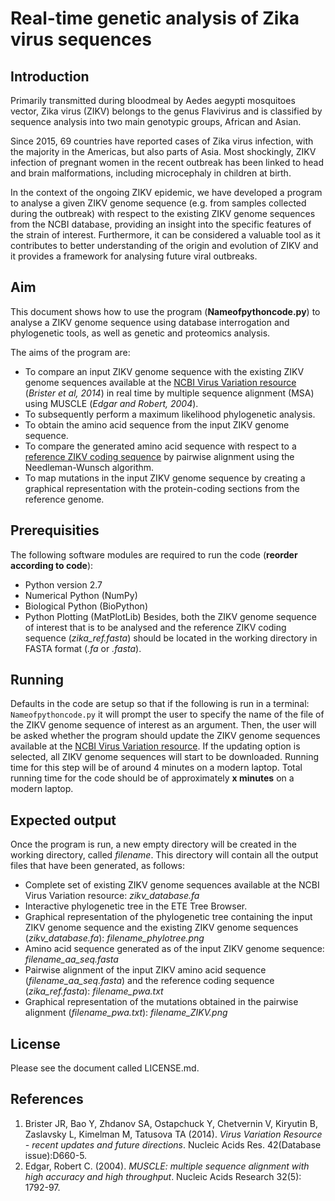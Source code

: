 # Real-time genetic analysis of Zika virus sequences

## Introduction
Primarily transmitted during bloodmeal by Aedes aegypti mosquitoes vector, Zika virus (ZIKV) belongs to the genus Flavivirus and is classified by sequence analysis into two main genotypic groups, African and Asian. 

Since 2015, 69 countries have reported cases of Zika virus infection, with the majority in the Americas, but also parts of Asia. Most shockingly, ZIKV infection of pregnant women in the recent outbreak has been linked to head and brain malformations, including microcephaly in children at birth.

In the context of the ongoing ZIKV epidemic, we have developed a program to analyse a given ZIKV genome sequence (e.g. from samples collected during the outbreak) with respect to the existing ZIKV genome sequences from the NCBI database, providing an insight into the specific features of the strain of interest. Furthermore, it can be considered a valuable tool as it contributes to better understanding of the origin and evolution of ZIKV and it provides a framework for analysing future viral outbreaks. 


## Aim
This document shows how to use the program (**Nameofpythoncode.py**) to analyse a ZIKV genome sequence using database interrogation and phylogenetic tools, as well as genetic and proteomics analysis.

The aims of the program are:
- To compare an input ZIKV genome sequence with the existing ZIKV genome sequences available at the [NCBI Virus Variation resource](https://www.ncbi.nlm.nih.gov/genome/viruses/variation/Zika/) (*Brister et al, 2014*) in real time by multiple sequence alignment (MSA) using MUSCLE (*Edgar and Robert, 2004*).
- To subsequently perform a maximum likelihood phylogenetic analysis.
- To obtain the amino acid sequence from the input ZIKV genome sequence.
- To compare the generated amino acid sequence with respect to a [reference ZIKV coding sequence]( https://www.ncbi.nlm.nih.gov/nuccore/226377833?report=graph&tracks=[key:sequence_track,name:Sequence,display_name:Sequence,id:STD1,category:Sequence,annots:Sequence,ShowLabel:false,shown:true,order:1][key:gene_model_track,name:Genes,display_name:Genes,id:STD3,category:Genes,annots:Unnamed,Options:ShowAll,SNPs:true,CDSProductFeats:true,ShowLabelsForAllFeatures:true,NtRuler:true,AaRuler:false,HighlightMode:2,shown:true,order:3][key:feature_track,name:Other%20features---3%27UTR,display_name:3%27UTR%20Features,id:STD4,subkey:3%27UTR,category:Features,subcategory:3%27UTR%20Features,annots:Unnamed,Layout:Adaptive,LinkedFeat:Packed,shown:true,order:4][key:feature_track,name:Other%20features---5%27UTR,display_name:5%27UTR%20Features,id:STD5,subkey:5%27UTR,category:Features,subcategory:5%27UTR%20Features,annots:Unnamed,Layout:Adaptive,LinkedFeat:Packed,shown:true,order:5]&appname=ncbientreznuccore&assm_context=GCF_000882815.1&color=0&label=0&decor=0&spacing=0&v=1:10794&c=C0C0C0&gflip=false&select=null&slim=0) by pairwise alignment using the Needleman-Wunsch algorithm.
- To map mutations in the input ZIKV genome sequence by creating a graphical representation with the protein-coding sections from the reference genome.

## Prerequisities
The following software modules are required to run the code (**reorder according to code**):
- Python version 2.7
- Numerical Python (NumPy)
- Biological Python (BioPython) 
- Python Plotting (MatPlotLib)
Besides, both the ZIKV genome sequence of interest that is to be analysed and the reference ZIKV coding sequence (*zika_ref.fasta*) should be located in the working directory in FASTA format (*.fa* or *.fasta*).


## Running
Defaults in the code are setup so that if the following is run in a terminal:
`Nameofpythoncode.py` it will prompt the user to specify the name of the file of the ZIKV genome sequence of interest as an argument.
Then, the user will be asked whether the program should update the ZIKV genome sequences available at the [NCBI Virus Variation resource](https://www.ncbi.nlm.nih.gov/genome/viruses/variation/Zika/). If the updating option is selected, all ZIKV genome sequences will start to be downloaded. Running time for this step will be of around 4 minutes on a modern laptop.
Total running time for the code should be of approximately **x minutes** on a modern laptop.

## Expected output
Once the program is run, a new empty directory will be created in the working directory, called *filename*. This directory will contain all the output files that have been generated, as follows:
- Complete set of existing ZIKV genome sequences available at the NCBI Virus Variation resource: *zikv_database.fa*
- Interactive phylogenetic tree in the ETE Tree Browser. 
- Graphical representation of the phylogenetic tree containing the input ZIKV genome sequence and the existing ZIKV genome sequences (*zikv_database.fa*): *filename_phylotree.png*
- Amino acid sequence generated as of the input ZIKV genome sequence: *filename_aa_seq.fasta*
- Pairwise alignment of the input ZIKV amino acid sequence (*filename_aa_seq.fasta*) and the reference coding sequence (*zika_ref.fasta*): *filename_pwa.txt*
- Graphical representation of the mutations obtained in the pairwise alignment (*filename_pwa.txt*): *filename_ZIKV.png*


## License
Please see the document called LICENSE.md.


## References
1. Brister JR, Bao Y, Zhdanov SA, Ostapchuck Y, Chetvernin V, Kiryutin B, Zaslavsky L, Kimelman M, Tatusova TA (2014). *Virus Variation Resource - recent updates and future directions*. Nucleic Acids Res. 42(Database issue):D660-5.
2. Edgar, Robert C. (2004). *MUSCLE: multiple sequence alignment with high accuracy and high throughput*. Nucleic Acids Research 32(5): 1792-97.

